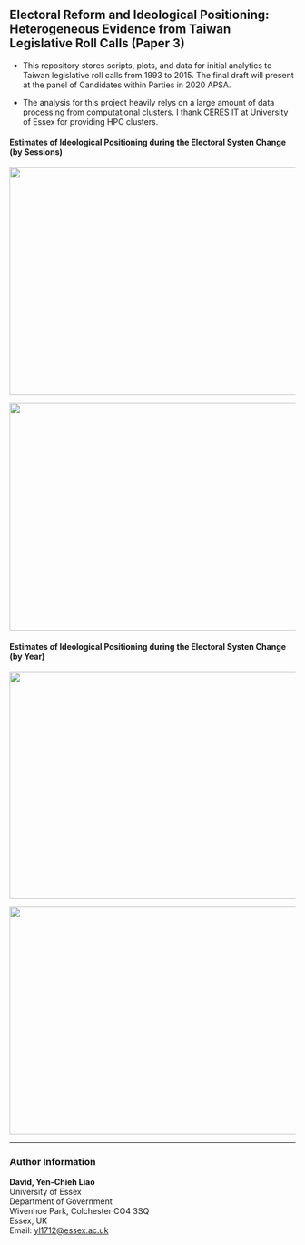 ##  Electoral Reform and Ideological Positioning: Heterogeneous Evidence from Taiwan Legislative Roll Calls (Paper 3)

- This repository stores scripts, plots, and data for initial analytics to Taiwan legislative roll calls from 1993 to 2015. The final draft will present at the panel of Candidates within Parties in 2020 APSA. 

- The analysis for this project heavily relys on a large amount of data processing from computational clusters. I thank [CERES IT](https://hpc.essex.ac.uk/) at University of Essex for providing HPC clusters.


#### Estimates of Ideological Positioning during the Electoral Systen Change (by Sessions)

<p align="center">
  <img width="560" height="400" src="https://github.com/yl17124/taiwanRC/blob/master/plot_code_files/figure-gfm/unnamed-chunk-5-1.png">
</p>


<p align="center">
  <img width="560" height="400" src="https://github.com/yl17124/taiwanRC/blob/master/plot_code_files/figure-gfm/unnamed-chunk-6-1.png" >
</p>

#### Estimates of Ideological Positioning during the Electoral Systen Change (by Year)

<p align="center">
  <img width="530" height="400" src="https://github.com/yl17124/taiwanRC/blob/master/plot_code_files/figure-gfm/unnamed-chunk-7-1.png" >
</p>

<p align="center">
  <img width="530" height="400" src="https://github.com/yl17124/taiwanRC/blob/master/plot_code_files/figure-gfm/unnamed-chunk-8-1.png" >
</p>


---

### Author Information
**David, Yen-Chieh Liao**  <br />
University of Essex <br />
Department of Government<br />
Wivenhoe Park, Colchester CO4 3SQ<br />
Essex, UK<br />
Email: yl1712@essex.ac.uk<br />

